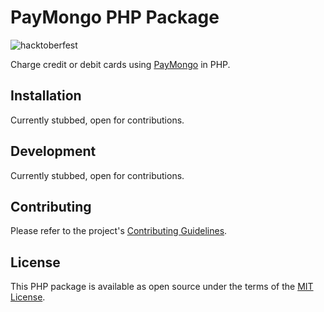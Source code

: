 # PayMongo PHP Package

![hacktoberfest](https://img.shields.io/badge/hacktoberfest-2019-blue)

Charge credit or debit cards using [PayMongo](https://paymongo.com/) in PHP.

## Installation

Currently stubbed, open for contributions.

## Development

Currently stubbed, open for contributions.

## Contributing

Please refer to the project's [Contributing Guidelines]().

## License

This PHP package is available as open source under the terms of the [MIT License](https://opensource.org/licenses/MIT).